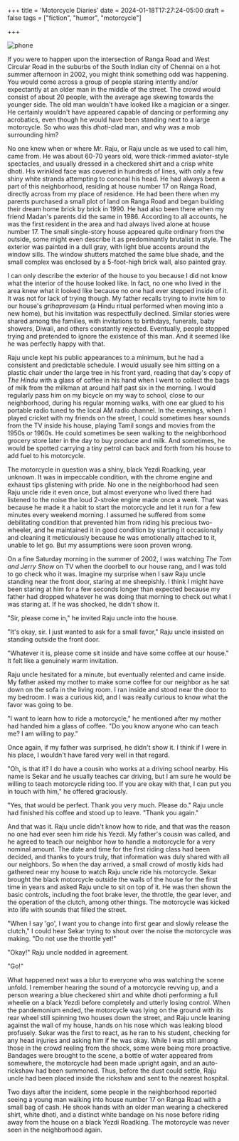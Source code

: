 +++
title = 'Motorcycle Diaries'
date = 2024-01-18T17:27:24-05:00
draft = false
tags = ["fiction", "humor", "motorcycle"]

+++

![phone](/../../img//motorcycle.jpg)

If you were to happen upon the intersection of Ranga Road and West Circular Road in the suburbs of the South Indian city of Chennai on a hot summer afternoon in 2002, you might think something odd was happening. You would come across a group of people staring intently and/or expectantly at an older man in the middle of the street. The crowd would consist of about 20 people, with the average age skewing towards the younger side. The old man wouldn't have looked like a magician or a singer. He certainly wouldn't have appeared capable of dancing or performing any acrobatics, even though he would have been standing next to a large motorcycle. So who was this *dhoti*-clad man, and why was a mob surrounding him?

No one knew when or where Mr. Raju, or Raju uncle as we used to call him, came from. He was about 60-70 years old, wore thick-rimmed aviator-style spectacles, and usually dressed in a checkered shirt and a crisp white dhoti. His wrinkled face was covered in hundreds of lines, with only a few shiny white strands attempting to conceal his head. He had always been a part of this neighborhood, residing at house number 17 on Ranga Road, directly across from my place of residence. He had been there when my parents purchased a small plot of land on Ranga Road and began building their dream home brick by brick in 1990. He had also been there when my friend Madan's parents did the same in 1986. According to all accounts, he was the first resident in the area and had always lived alone at house number 17. The small single-story house appeared quite ordinary from the outside, some might even describe it as predominantly brutalist in style. The exterior was painted in a dull gray, with light blue accents around the window sills. The window shutters matched the same blue shade, and the small complex was enclosed by a 5-foot-high brick wall, also painted gray.

I can only describe the exterior of the house to you because I did not know what the interior of the house looked like. In fact, no one who lived in the area knew what it looked like because no one had ever stepped inside of it. It was not for lack of trying though. My father recalls trying to invite him to our house's *grihapravesam* (a Hindu ritual performed when moving into a new home), but his invitation was respectfully declined. Similar stories were shared among the families, with invitations to birthdays, funerals, baby showers, Diwali, and others constantly rejected. Eventually, people stopped trying and pretended to ignore the existence of this man. And it seemed like he was perfectly happy with that.

Raju uncle kept his public appearances to a minimum, but he had a consistent and predictable schedule. I would usually see him sitting on a plastic chair under the large tree in his front yard, reading that day's copy of *The Hindu* with a glass of coffee in his hand when I went to collect the bags of milk from the milkman at around half past six in the morning. I would regularly pass him on my bicycle on my way to school, close to our neighborhood, during his regular morning walks, with one ear glued to his portable radio tuned to the local AM radio channel. In the evenings, when I played cricket with my friends on the street, I could sometimes hear sounds from the TV inside his house, playing Tamil songs and movies from the 1950s or 1960s. He could sometimes be seen walking to the neighborhood grocery store later in the day to buy produce and milk. And sometimes, he would be spotted carrying a tiny petrol can back and forth from his house to add fuel to his motorcycle.

The motorcycle in question was a shiny, black Yezdi Roadking, year unknown. It was in impeccable condition, with the chrome engine and exhaust tips glistening with pride. No one in the neighborhood had seen Raju uncle ride it even once, but almost everyone who lived there had listened to the noise the loud 2-stroke engine made once a week. That was because he made it a habit to start the motorcycle and let it run for a few minutes every weekend morning. I assumed he suffered from some debilitating condition that prevented him from riding his precious two-wheeler, and he maintained it in good condition by starting it occasionally and cleaning it meticulously because he was emotionally attached to it, unable to let go. But my assumptions were soon proven wrong.

On a fine Saturday morning in the summer of 2002, I was watching *The Tom and Jerry Show* on TV when the doorbell to our house rang, and I was told to go check who it was. Imagine my surprise when I saw Raju uncle standing near the front door, staring at me sheepishly. I think I might have been staring at him for a few seconds longer than expected because my father had dropped whatever he was doing that morning to check out what I was staring at. If he was shocked, he didn't show it.

"Sir, please come in," he invited Raju uncle into the house.

"It's okay, sir. I just wanted to ask for a small favor," Raju uncle insisted on standing outside the front door.

"Whatever it is, please come sit inside and have some coffee at our house." It felt like a genuinely warm invitation.

Raju uncle hesitated for a minute, but eventually relented and came inside. My father asked my mother to make some coffee for our neighbor as he sat down on the sofa in the living room. I ran inside and stood near the door to my bedroom. I was a curious kid, and I was really curious to know what the favor was going to be.

"I want to learn how to ride a motorcycle," he mentioned after my mother had handed him a glass of coffee. "Do you know anyone who can teach me? I am willing to pay."

Once again, if my father was surprised, he didn't show it. I think if I were in his place, I wouldn't have fared very well in that regard.

"Oh, is that it? I do have a cousin who works at a driving school nearby. His name is Sekar and he usually teaches car driving, but I am sure he would be willing to teach motorcycle riding too. If you are okay with that, I can put you in touch with him," he offered graciously.

"Yes, that would be perfect. Thank you very much. Please do." Raju uncle had finished his coffee and stood up to leave. "Thank you again."

And that was it. Raju uncle didn't know how to ride, and that was the reason no one had ever seen him ride his Yezdi. My father's cousin was called, and he agreed to teach our neighbor how to handle a motorcycle for a very nominal amount. The date and time for the first riding class had been decided, and thanks to yours truly, that information was duly shared with all our neighbors. So when the day arrived, a small crowd of mostly kids had gathered near my house to watch  Raju uncle ride his motorcycle. Sekar brought the black motorcycle outside the walls of the house for the first time in years and asked Raju uncle to sit on top of it. He was then shown the basic controls, including the foot brake lever, the throttle, the gear lever, and the operation of the clutch, among other things. The motorcycle was kicked into life with sounds that filled the street. 

"When I say 'go', I want you to change into first gear and slowly release the clutch," I could hear Sekar trying to shout over the noise the motorcycle was making. "Do not use the throttle yet!"

"Okay!" Raju uncle nodded in agreement.

"Go!"

What happened next was a blur to everyone who was watching the scene unfold. I remember hearing the sound of a motorcycle revving up, and a person wearing a blue checkered shirt and white dhoti performing a full wheelie on a black Yezdi before completely and utterly losing control. When the pandemonium ended, the motorcycle was lying on the ground with its rear wheel still spinning two houses down the street, and Raju uncle leaning against the wall of my house, hands on his nose which was leaking blood profusely. Sekar was the first to react, as he ran to his student, checking for any head injuries and asking him if he was okay. While I was still among those in the crowd reeling from the shock, some were being more proactive. Bandages were brought to the scene, a bottle of water appeared from somewhere, the motorcycle had been made upright again, and an auto-rickshaw had been summoned. Thus, before the dust could settle, Raju uncle had been placed inside the rickshaw and sent to the nearest hospital.

Two days after the incident, some people in the neighborhood reported seeing a young man walking into house number 17 on Ranga Road with a small bag of cash. He shook hands with an older man wearing a checkered shirt, white dhoti, and a distinct white bandage on his nose before riding away from the house on a black Yezdi Roadking. The motorcycle was never seen in the neighborhood again.
